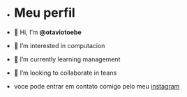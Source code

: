 - # Meu perfil

- 👋 Hi, I’m **@otaviotoebe**
- 👀 I’m interested in computacion
- 🌱 I’m currently learning management
- 💞️ I’m looking to collaborate in teans
-  voce pode entrar em contato comigo pelo meu [instagram](https://www.instagram.com/otavio_toebe015/)

<!---
otaviotoebe/otaviotoebe is a ✨ special ✨ repository because its `README.md` (this file) appears on your GitHub profile.
You can click the Preview link to take a look at your changes.
--->
